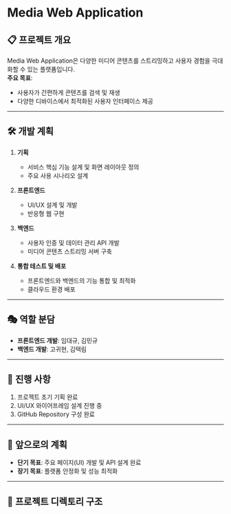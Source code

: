 # Media Web Application

## 📋 프로젝트 개요
Media Web Application은 다양한 미디어 콘텐츠를 스트리밍하고 사용자 경험을 극대화할 수 있는 플랫폼입니다.  
**주요 목표**:
- 사용자가 간편하게 콘텐츠를 검색 및 재생
- 다양한 디바이스에서 최적화된 사용자 인터페이스 제공

---

## 🛠️ 개발 계획
1. **기획**  
   - 서비스 핵심 기능 설계 및 화면 레이아웃 정의  
   - 주요 사용 시나리오 설계  

2. **프론트엔드**  
   - UI/UX 설계 및 개발  
   - 반응형 웹 구현  

3. **백엔드**  
   - 사용자 인증 및 데이터 관리 API 개발  
   - 미디어 콘텐츠 스트리밍 서버 구축  

4. **통합 테스트 및 배포**  
   - 프론트엔드와 백엔드의 기능 통합 및 최적화  
   - 클라우드 환경 배포  

---

## 🎭 역할 분담
- **프론트엔드 개발**: 임대규, 김민규  
- **백엔드 개발**: 고귀현, 김택림  

---

## 📌 진행 사항
1. 프로젝트 초기 기획 완료  
2. UI/UX 와이어프레임 설계 진행 중  
3. GitHub Repository 구성 완료  

---

## 🚀 앞으로의 계획
- **단기 목표**: 주요 페이지(UI) 개발 및 API 설계 완료  
- **장기 목표**: 플랫폼 안정화 및 성능 최적화  

---

## 📂 프로젝트 디렉토리 구조

